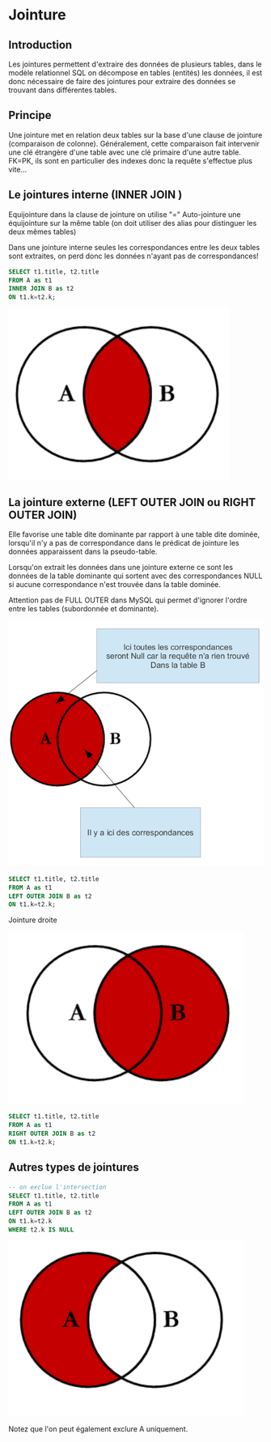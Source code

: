 # Jointure

## Introduction

Les jointures permettent d'extraire des données de plusieurs tables, dans le modèle relationnel SQL on décompose en tables (entités) les données, il est donc nécessaire de faire des jointures pour extraire des données se trouvant dans différentes tables.

## Principe

Une jointure met en relation deux tables sur la base d'une clause de jointure (comparaison de colonne). Généralement, cette comparaison fait intervenir une clé étrangère d'une table avec une clé primaire d'une autre table. FK=PK, ils sont en particulier des indexes donc la requête s'effectue plus vite...

## Le jointures interne (INNER JOIN )

Equijointure  dans la clause de jointure on utilise "="
Auto-jointure une équijointure sur la même table (on doit utiliser des alias pour distinguer les deux mêmes tables)

Dans une jointure interne seules les correspondances entre les deux tables sont extraites, on perd donc les données n'ayant pas de correspondances!

```sql
SELECT t1.title, t2.title
FROM A as t1
INNER JOIN B as t2
ON t1.k=t2.k;
```

![jointure interne](../images/jointure_interne.png)


## La jointure externe (LEFT OUTER JOIN  ou RIGHT OUTER JOIN)

Elle favorise une table dite dominante par rapport à une table dite dominée, lorsqu'il n'y a pas de correspondance dans le prédicat de jointure les données apparaissent dans la pseudo-table.

Lorsqu'on extrait les données dans une jointure externe ce sont les données de la table dominante qui sortent avec des correspondances NULL si aucune correspondance n'est trouvée dans la table dominée.

Attention pas de FULL OUTER dans MySQL qui permet d'ignorer l'ordre entre les tables (subordonnée et dominante).


![jointure left](../images/jointure_left.png)

```sql
SELECT t1.title, t2.title
FROM A as t1
LEFT OUTER JOIN B as t2
ON t1.k=t2.k;
```

Jointure droite

![jointure right](../images/jointure_right.png)

```sql
SELECT t1.title, t2.title
FROM A as t1
RIGHT OUTER JOIN B as t2
ON t1.k=t2.k;
```

## Autres types de jointures

```sql
-- on exclue l'intersection
SELECT t1.title, t2.title
FROM A as t1
LEFT OUTER JOIN B as t2
ON t1.k=t2.k
WHERE t2.k IS NULL
```

![jointure exclude right](../images/jointure_exclude_r.png)

Notez que l'on peut également exclure A uniquement.
